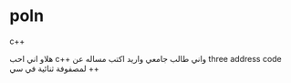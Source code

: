 # poln
c++

هلاو اني احب c++ واني طالب جامعي واريد اكتب مساله عن three address code لمصفوفة ثنائية في سي ++
